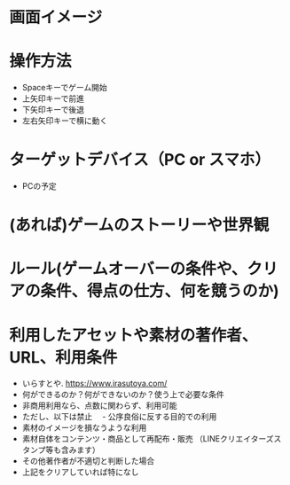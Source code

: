 # 画面イメージ



# 操作方法
 - Spaceキーでゲーム開始
 - 上矢印キーで前進
 - 下矢印キーで後退
 - 左右矢印キーで横に動く

# ターゲットデバイス（PC or スマホ）
 - PCの予定

# (あれば)ゲームのストーリーや世界観

# ルール(ゲームオーバーの条件や、クリアの条件、得点の仕方、何を競うのか)

# 利用したアセットや素材の著作者、URL、利用条件
- いらすとや. https://www.irasutoya.com/
 - 何ができるのか？何ができないのか？使う上で必要な条件
 - 非商用利用なら、点数に関わらず、利用可能
 - ただし、以下は禁止
　- 公序良俗に反する目的での利用
  - 素材のイメージを損なうような利用
  - 素材自体をコンテンツ・商品として再配布・販売
   （LINEクリエイターズスタンプ等も含みます）
  - その他著作者が不適切と判断した場合
 - 上記をクリアしていれば特になし
